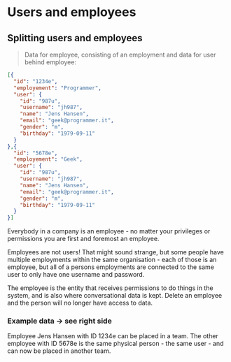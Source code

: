 # Users and employees

## Splitting users and employees

> Data for employee, consisting of an employment and data for user behind employee:

```json
[{
  "id": "1234e",
  "employement": "Programmer",
  "user": {
    "id": "987u",
    "username": "jh987",
    "name": "Jens Hansen",
    "email": "geek@programmer.it",
    "gender": "m",
    "birthday": "1979-09-11"
  }
},{
  "id": "5678e",
  "employement": "Geek",
  "user": {
    "id": "987u",
    "username": "jh987",
    "name": "Jens Hansen",
    "email": "geek@programmer.it",
    "gender": "m",
    "birthday": "1979-09-11"
  }
}]
```

Everybody in a company is an employee - no matter your privileges or permissions you are first and foremost an employee.

Employees are not users! That might sound strange, but some people have multiple employments within the same organisation - each of those is an employee, but all of a persons employments are connected to the same user to only have one username and password.

The employee is the entity that receives permissions to do things in the system, and is also where conversational data is kept. Delete an employee and the person will no longer have access to data.

### Example data -> see right side
Employee Jens Hansen with ID 1234e can be placed in a team. The other employee with ID 5678e is the same physical person - the same user - and can now be placed in another team.